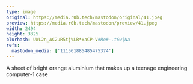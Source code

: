 ```yaml
---
type: image
original: https://media.r0b.tech/mastodon/original/41.jpeg
preview: https://media.r0b.tech/mastodon/preview/41.jpeg
width: 2494
height: 3325
blurhash: UWL2n_AC2uR5tj%LR*xaCP-V#Ro#-.t6w|Na
refs:
  mastodon_media: ['111561885485475374']
---
```


A sheet of bright orange aluminium that makes up a teenage engineering computer-1 case
